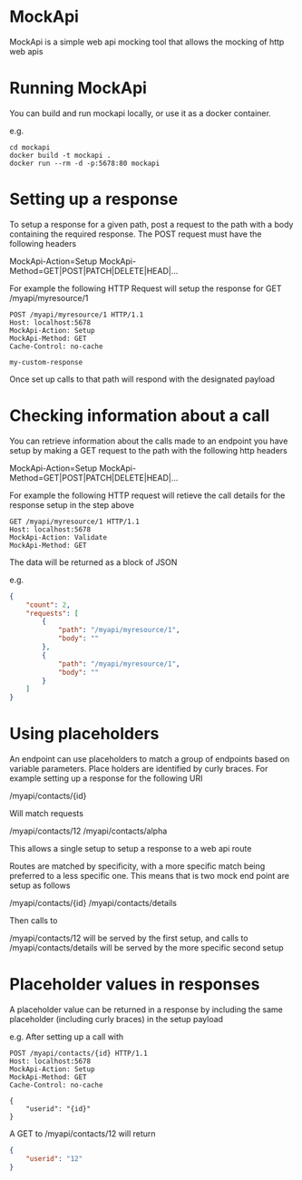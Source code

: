 # MockApi

MockApi is a simple web api mocking tool that allows the mocking of http web apis

# Running MockApi

You can build and run mockapi locally, or use it as a docker container. 

e.g.
``` Command Line
cd mockapi
docker build -t mockapi .
docker run --rm -d -p:5678:80 mockapi
```

# Setting up a response

To setup a response for a given path, post a request to the path with a body containing the required response. The POST request must have the following headers

MockApi-Action=Setup
MockApi-Method=GET|POST|PATCH|DELETE|HEAD|...

For example the following HTTP Request will setup the response for GET /myapi/myresource/1

```HTTP
POST /myapi/myresource/1 HTTP/1.1
Host: localhost:5678
MockApi-Action: Setup
MockApi-Method: GET
Cache-Control: no-cache

my-custom-response
```

Once set up calls to that path will respond with the designated payload

# Checking information about a call

You can retrieve information about the calls made to an endpoint you have setup by making a GET request to the path with the following http headers

MockApi-Action=Setup
MockApi-Method=GET|POST|PATCH|DELETE|HEAD|...

For example the following HTTP request will retieve the call details for the response setup in the step above

```HTTP
GET /myapi/myresource/1 HTTP/1.1
Host: localhost:5678
MockApi-Action: Validate
MockApi-Method: GET
```

The data will be returned as a block of JSON

e.g.

```JSON
{
    "count": 2,
    "requests": [
        {
            "path": "/myapi/myresource/1",
            "body": ""
        },
        {
            "path": "/myapi/myresource/1",
            "body": ""
        }
    ]
}
```

# Using placeholders 

An endpoint can use placeholders to match a group of endpoints based on variable parameters. Place holders are identified by curly braces. For example setting up a response for the following URI

/myapi/contacts/{id}

Will match requests

/myapi/contacts/12
/myapi/contacts/alpha

This allows a single setup to setup a response to a web api route

Routes are matched by specificity, with a more specific match being preferred to a less specific one. This means that is two mock end point are setup as follows

/myapi/contacts/{id}
/myapi/contacts/details

Then calls to

/myapi/contacts/12 will be served by the first setup, and calls to /myapi/contacts/details will be served by the more specific second setup

# Placeholder values in responses
A placeholder value can be returned in a response by including the same placeholder (including curly braces) in the setup payload

e.g. After setting up a call with

```HTTP
POST /myapi/contacts/{id} HTTP/1.1
Host: localhost:5678
MockApi-Action: Setup
MockApi-Method: GET
Cache-Control: no-cache

{
    "userid": "{id}"
}
```

A GET to /myapi/contacts/12 will return

``` JSON
{
    "userid": "12"
}
```